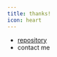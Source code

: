 ```yaml
---
title: thanks!
icon: heart
---
```


* [repository](https://github.com/derekgr/d3-intro-slides)
* contact me

